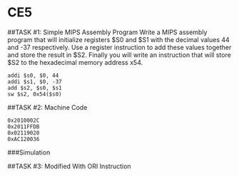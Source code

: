 CE5
===

##TASK #1: Simple MIPS Assembly Program
Write a MIPS assembly program that will initialize registers $S0 and $S1 with the decimal values 44 and -37 respectively. Use a register instruction to add these values together and store the result in $S2. Finally you will write an instruction that will store $S2 to the hexadecimal memory address x54.
```
addi $s0, $0, 44
addi $s1, $0, -37 
add $s2, $s0, $s1
sw $s2, 0x54($s0)
```

##TASK #2: Machine Code
```
0x2010002C
0x2011FFDB
0x02119020
0xAC120036
```
###Simulation




##TASK #3: Modified With ORI Instruction
